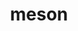 ---
title: "meson"
layout: cache
categories: [package, v0.19]
meta: {"versions": ["0.63.3"], "compilers": ["gcc@=11.1.0", "gcc@=7.3.1", "gcc@=7.5.0", "oneapi@=2022.1.0"], "oss": ["amzn2", "ubuntu18.04", "ubuntu20.04"], "platforms": ["linux"], "targets": ["aarch64", "neoverse_n1", "x86_64", "x86_64_v3"], "stacks": ["aws-ahug", "aws-ahug-aarch64", "aws-isc", "aws-isc-aarch64", "data-vis-sdk", "e4s", "e4s-oneapi", "radiuss", "tutorial"], "num_specs": 8, "num_specs_by_stack": {"aws-isc-aarch64": 2, "aws-ahug-aarch64": 2, "aws-isc": 1, "aws-ahug": 1, "data-vis-sdk": 1, "tutorial": 1, "radiuss": 1, "e4s": 2, "e4s-oneapi": 1}}
spec_details: [{"hash": "hrr34rwrelrmfbmfoic7uzf2zi4ipq5c", "compiler": "gcc@=7.3.1", "versions": ["0.63.3"], "os": "amzn2", "platform": "linux", "target": "aarch64", "variants": ["build_system=python_pip", "patches=aa6c50d"], "stacks": ["aws-isc-aarch64", "aws-ahug-aarch64"], "size": "-", "tarball": "https://binaries.spack.io/releases/v0.19/build_cache/linux-amzn2-aarch64/gcc-7.3.1/meson-0.63.3/linux-amzn2-aarch64-gcc-7.3.1-meson-0.63.3-hrr34rwrelrmfbmfoic7uzf2zi4ipq5c.spack"}, {"hash": "aywqywdn33npfsbn77e4uiqzwqm3jao3", "compiler": "gcc@=7.3.1", "versions": ["0.63.3"], "os": "amzn2", "platform": "linux", "target": "neoverse_n1", "variants": ["build_system=python_pip", "patches=aa6c50d"], "stacks": ["aws-isc-aarch64", "aws-ahug-aarch64"], "size": "-", "tarball": "https://binaries.spack.io/releases/v0.19/build_cache/linux-amzn2-neoverse_n1/gcc-7.3.1/meson-0.63.3/linux-amzn2-neoverse_n1-gcc-7.3.1-meson-0.63.3-aywqywdn33npfsbn77e4uiqzwqm3jao3.spack"}, {"hash": "35udjcded4ofw4p33hxlkv5khzy755r4", "compiler": "gcc@=7.3.1", "versions": ["0.63.3"], "os": "amzn2", "platform": "linux", "target": "x86_64_v3", "variants": ["build_system=python_pip", "patches=aa6c50d"], "stacks": ["aws-isc", "aws-ahug"], "size": "-", "tarball": "https://binaries.spack.io/releases/v0.19/build_cache/linux-amzn2-x86_64_v3/gcc-7.3.1/meson-0.63.3/linux-amzn2-x86_64_v3-gcc-7.3.1-meson-0.63.3-35udjcded4ofw4p33hxlkv5khzy755r4.spack"}, {"hash": "t2244bkw5az3zsp77su4a2srledp3jjb", "compiler": "gcc@=7.5.0", "versions": ["0.63.3"], "os": "ubuntu18.04", "platform": "linux", "target": "x86_64", "variants": ["build_system=python_pip", "patches=aa6c50d"], "stacks": ["data-vis-sdk"], "size": "-", "tarball": "https://binaries.spack.io/releases/v0.19/build_cache/linux-ubuntu18.04-x86_64/gcc-7.5.0/meson-0.63.3/linux-ubuntu18.04-x86_64-gcc-7.5.0-meson-0.63.3-t2244bkw5az3zsp77su4a2srledp3jjb.spack"}, {"hash": "2zb5yeey5ging7mj2kmkegyzinonyvew", "compiler": "gcc@=7.5.0", "versions": ["0.63.3"], "os": "ubuntu18.04", "platform": "linux", "target": "x86_64", "variants": ["build_system=python_pip", "patches=aa6c50d"], "stacks": ["tutorial", "radiuss"], "size": "-", "tarball": "https://binaries.spack.io/releases/v0.19/build_cache/linux-ubuntu18.04-x86_64/gcc-7.5.0/meson-0.63.3/linux-ubuntu18.04-x86_64-gcc-7.5.0-meson-0.63.3-2zb5yeey5ging7mj2kmkegyzinonyvew.spack"}, {"hash": "x5leqnggvt32rpftkoyyseovugy5bpc4", "compiler": "gcc@=11.1.0", "versions": ["0.63.3"], "os": "ubuntu20.04", "platform": "linux", "target": "x86_64", "variants": ["build_system=python_pip", "patches=aa6c50d"], "stacks": ["e4s"], "size": "-", "tarball": "https://binaries.spack.io/releases/v0.19/build_cache/linux-ubuntu20.04-x86_64/gcc-11.1.0/meson-0.63.3/linux-ubuntu20.04-x86_64-gcc-11.1.0-meson-0.63.3-x5leqnggvt32rpftkoyyseovugy5bpc4.spack"}, {"hash": "6qvmnj3ihglhkcmz2seg564jfzjywnpl", "compiler": "gcc@=11.1.0", "versions": ["0.63.3"], "os": "ubuntu20.04", "platform": "linux", "target": "x86_64", "variants": ["build_system=python_pip", "patches=aa6c50d"], "stacks": ["e4s"], "size": "-", "tarball": "https://binaries.spack.io/releases/v0.19/build_cache/linux-ubuntu20.04-x86_64/gcc-11.1.0/meson-0.63.3/linux-ubuntu20.04-x86_64-gcc-11.1.0-meson-0.63.3-6qvmnj3ihglhkcmz2seg564jfzjywnpl.spack"}, {"hash": "ecrjw4ahj4kszzv5tyoaw2dg3fgnufw2", "compiler": "oneapi@=2022.1.0", "versions": ["0.63.3"], "os": "ubuntu20.04", "platform": "linux", "target": "x86_64", "variants": ["build_system=python_pip", "patches=6a9b7f3,aa6c50d"], "stacks": ["e4s-oneapi"], "size": "-", "tarball": "https://binaries.spack.io/releases/v0.19/build_cache/linux-ubuntu20.04-x86_64/oneapi-2022.1.0/meson-0.63.3/linux-ubuntu20.04-x86_64-oneapi-2022.1.0-meson-0.63.3-ecrjw4ahj4kszzv5tyoaw2dg3fgnufw2.spack"}]
---